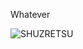 
Whatever


![SHUZRETSU](https://github-readme-stats.vercel.app/api?username=shuzretsu&show_icons=true&theme=transparent)

